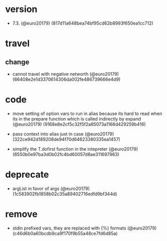# version

* 7.3. (@euro20179) (817d11a648bea74bf95cd62b8993f650ea1cc712)


# travel

## change

* cannot travel with negative networth (@euro20179) (66408e2e1d3370614306da002fe486739666e4d9)


# code

* move setting of option vars to run in alias because its hard to read when its in the prepare function which is called indirectly by expand (@euro20179) (9168e8e2cf5c32f5f2a85073a1166d429259b416)

* pass context into alias just in case (@euro20179) (322ce942d189208de94f70d64623380335ea1457)

* simplify the T.dofirst function in the intepreter (@euro20179) (6550b0e97ba3d0b02fc4bd60057d8ae311697963)


# deprecate

* argList in favor of args (@euro20179) (1c583902fb1858b02c35a89402716edfd9bf344d)


# remove

* stdin prefixed vars, they are replaced with {%} formats (@euro20179) (c46d6b0a60bcdb9ca9f170f9b55a48ce7fd6d85a)


